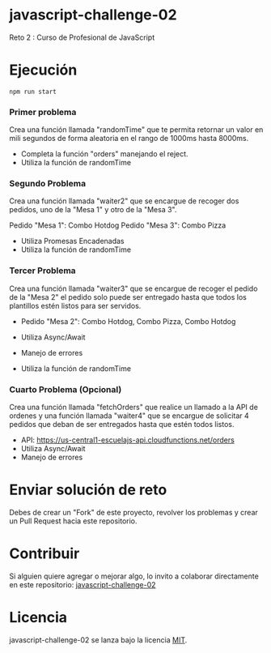 # javascript-challenge-02
Reto 2 : Curso de Profesional de JavaScript

# Ejecución

```
npm run start
```

### Primer problema
Crea una función llamada "randomTime" que te permita retornar un valor en mili segundos de forma aleatoria en el rango de 1000ms hasta 8000ms.

* Completa la función "orders" manejando el reject.
* Utiliza la función de randomTime

### Segundo Problema

Crea una función llamada "waiter2" que se encargue de recoger dos pedidos, uno de la "Mesa 1" y otro de la "Mesa 3".

Pedido "Mesa 1": Combo Hotdog
Pedido "Mesa 3": Combo Pizza

* Utiliza Promesas Encadenadas
* Utiliza la función de randomTime

### Tercer Problema

Crea una función llamada "waiter3" que se encargue de recoger el pedido de la "Mesa 2" el pedido solo puede ser entregado hasta que todos los plantillos estén listos para ser servidos.

* Pedido "Mesa 2": Combo Hotdog, Combo Pizza, Combo Hotdog

* Utiliza Async/Await
* Manejo de errores
* Utiliza la función de randomTime

### Cuarto Problema (Opcional)

Crea una función llamada "fetchOrders" que realice un llamado a la API de ordenes y una función llamada "waiter4" que se encargue de solicitar 4 pedidos que deban de ser entregados hasta que estén todos listos.

* API: https://us-central1-escuelajs-api.cloudfunctions.net/orders
* Utiliza Async/Await
* Manejo de errores

# Enviar solución de reto

Debes de crear un "Fork" de este proyecto, revolver los problemas y crear un Pull Request hacia este repositorio.

# Contribuir
Si alguien quiere agregar o mejorar algo, lo invito a colaborar directamente en este repositorio: [javascript-challenge-02](https://github.com/platzi/javascript-challenge-02/)

# Licencia
javascript-challenge-02 se lanza bajo la licencia [MIT](https://opensource.org/licenses/MIT).
